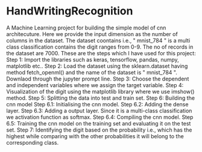 # HandWritingRecognition
A Machine Learning project for building the simple model of cnn architecuture. Here we provide the input dimension as the number of columns in the dataset. The dataset coontains i.e., " mnist_784 " is a multi class classification contains the digit ranges from 0-9. The no of records in the dataset are 7000. 
These are the steps which I have used for this project:
Step 1: Import the libraries such as keras, tensorflow, pandas, numpy, matplotlib etc..
Step 2: Load the dataset using the sklearn.dataset having method fetch_openml() and the name of the dataset is " mnist_784 ". Downlaod through the jupyter prompt line.
Step 3: Choose the dependent and independent variables where we assign the target variable.
Step 4: Visualization of the digit using the matplotlib library where we use imshow() method.
Step 5: Splitting the data into test and train set.
Step 6: Building the cnn model
  Step 6.1: Initialising the cnn model.
  Step 6.2: Adding the dense layer.
  Step 6.3: Adding a output layer. Since it is a multi-class classification we activation function as softmax.
  Step 6.4: Compiling the cnn model.
  Step 6.5: Training the cnn model on the training set and evaluating it on the test set.
Step 7: Identifying the digit based on the probability i.e., which has the highest while comparing with the other probabilities it will belong to the corresponding class.
